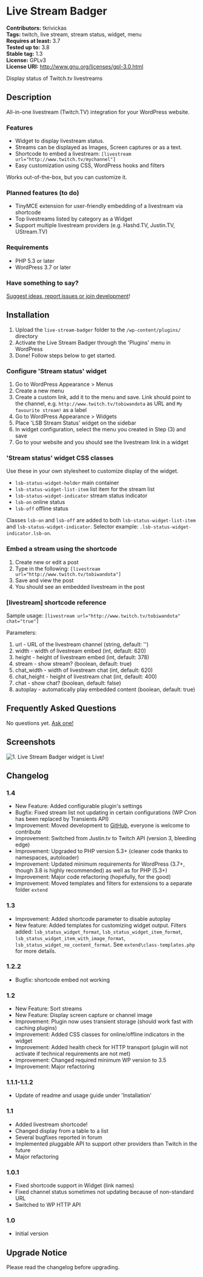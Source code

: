 # Live Stream Badger #
**Contributors:** tkrivickas  
**Tags:** twitch, live stream, stream status, widget, menu  
**Requires at least:** 3.7  
**Tested up to:** 3.8  
**Stable tag:** 1.3  
**License:** GPLv3  
**License URI:** http://www.gnu.org/licenses/gpl-3.0.html  

Display status of Twitch.tv livestreams

## Description ##

All-in-one livestream (Twitch.TV) integration for your WordPress website.

### Features ###
* Widget to display livestream status.
* Streams can be displayed as Images, Screen captures or as a text.
* Shortcode to embed a livestream: `[livestream url="http://www.twitch.tv/mychannel"]`
* Easy customization using CSS, WordPress hooks and filters

Works out-of-the-box, but you can customize it.

### Planned features (to do) ###
* TinyMCE extension for user-friendly embedding of a livestream via shortcode
* Top livestreams listed by category as a Widget
* Support multiple livestream providers (e.g. Hashd.TV, Justin.TV, UStream.TV)

### Requirements ###
* PHP 5.3 or later
* WordPress 3.7 or later

### Have something to say? ###
[Suggest ideas, report issues or join development](http://wordpress.org/support/plugin/live-stream-badger)!

## Installation ##

1. Upload the `live-stream-badger` folder to the `/wp-content/plugins/` directory
2. Activate the Live Stream Badger through the 'Plugins' menu in WordPress
3. Done! Follow steps below to get started.

### Configure 'Stream status' widget ###

1. Go to WordPress Appearance > Menus
2. Create a new menu
3. Create a custom link, add it to the menu and save. Link should point to the channel, e.g. `http://www.twitch.tv/tobiwandota` as URL and `My favourite stream!` as a label
4. Go to WordPress Appearance > Widgets
5. Place 'LSB Stream Status' widget on the sidebar
6. In widget configuration, select the menu you created in Step (3) and save
7. Go to your website and you should see the livestream link in a widget

### 'Stream status' widget CSS classes ###
Use these in your own stylesheet to customize display of the widget.

* `lsb-status-widget-holder` main container
* `lsb-status-widget-list-item` list item for the stream list
* `lsb-status-widget-indicator` stream status indicator
* `lsb-on` online status
* `lsb-off` offline status

Classes `lsb-on` and `lsb-off` are added to both `lsb-status-widget-list-item` and `lsb-status-widget-indicator`. Selector example: `.lsb-status-widget-indicator.lsb-on`.

### Embed a stream using the shortcode ###

1. Create new or edit a post
2. Type in the following: `[livestream url="http://www.twitch.tv/tobiwandota"]`
3. Save and view the post
4. You should see an embedded livestream in the post

### [livestream] shortcode reference ###

Sample usage: `[livestream url="http://www.twitch.tv/tobiwandota" chat="true"]`

Parameters:

1. url - URL of the livestream channel (string, default: '')
2. width - width of livestream embed (int, default: 620)
3. height - height of livestream embed (int, default: 378)
4. stream - show stream? (boolean, default: true)
5. chat_width - width of livestream chat (int, default: 620)
6. chat_height - height of livestream chat (int, default: 400)
7. chat - show chat? (boolean, default: false)
8. autoplay - automatically play embedded content (boolean, default: true)

## Frequently Asked Questions ##

No questions yet. [Ask one!](http://wordpress.org/support/plugin/live-stream-badger)

## Screenshots ##

![1. Live Stream Badger widget is Live!](http://s-plugins.wordpress.org/live-stream-badger/assets/screenshot-1.png)

## Changelog ##

### 1.4 ###

* New Feature: Added configurable plugin's settings  
* Bugfix: Fixed stream list not updating in certain configurations (WP Cron has been replaced by Transients API)  
* Improvement: Moved development to [GitHub](https://github.com/tkrivickas/live-stream-badger), everyone is welcome to contribute  
* Improvement: Switched from Justin.tv to Twitch API (version 3, bleeding edge)  
* Improvement: Upgraded to PHP version 5.3+ (cleaner code thanks to namespaces, autoloader)  
* Improvement: Updated minimum requirements for WordPress (3.7+, though 3.8 is highly recommended) as well as for PHP (5.3+)  
* Improvement: Major code refactoring (hopefully, for the good)
* Improvement: Moved templates and filters for extensions to a separate folder `extend`  

### 1.3 ###

* Improvement: Added shortcode parameter to disable autoplay  
* New feature: Added templates for customizing widget output. Filters added: `lsb_status_widget_format`, `lsb_status_widget_item_format`, `lsb_status_widget_item_with_image_format`, `lsb_status_widget_no_content_format`. See `extend\class-templates.php` for more details.  

### 1.2.2 ###

* Bugfix: shortcode embed not working  

### 1.2 ###

* New Feature: Sort streams  
* New Feature: Display screen capture or channel image  
* Improvement: Plugin now uses transient storage (should work fast with caching plugins)  
* Improvement: Added CSS classes for online/offline indicators in the widget  
* Improvement: Added health check for HTTP transport (plugin will not activate if technical requirements are not met)  
* Improvement: Changed required minimum WP version to 3.5  
* Improvement: Major refactoring  

### 1.1.1-1.1.2 ###

* Update of readme and usage guide under 'Installation'  

### 1.1 ###

* Added livestream shortcode!  
* Changed display from a table to a list  
* Several bugfixes reported in forum  
* Implemented pluggable API to support other providers than Twitch in the future  
* Major refactoring  

### 1.0.1 ###

* Fixed shortcode support in Widget (link names)  
* Fixed channel status sometimes not updating because of non-standard URL  
* Switched to WP HTTP API  

### 1.0 ###

* Initial version  

## Upgrade Notice ##

Please read the changelog before upgrading.